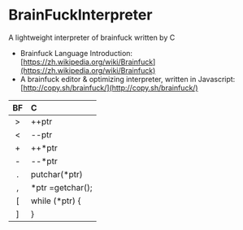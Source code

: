 # BrainFuckInterpreter
A lightweight interpreter of brainfuck written by C

- Brainfuck Language Introduction:  [https://zh.wikipedia.org/wiki/Brainfuck](https://zh.wikipedia.org/wiki/Brainfuck)
- A brainfuck editor & optimizing interpreter, written in Javascript: [http://copy.sh/brainfuck/](http://copy.sh/brainfuck/)


|BF  |C                 |
|:--:|:--               |
|>   |++ptr             |
|<   |--ptr             |
|+   |++*ptr            |
|-   |--*ptr            |
|.   |putchar(*ptr)     |
|,   |*ptr =getchar();  |
|[   | while (*ptr) {   |
|]   |}                 |